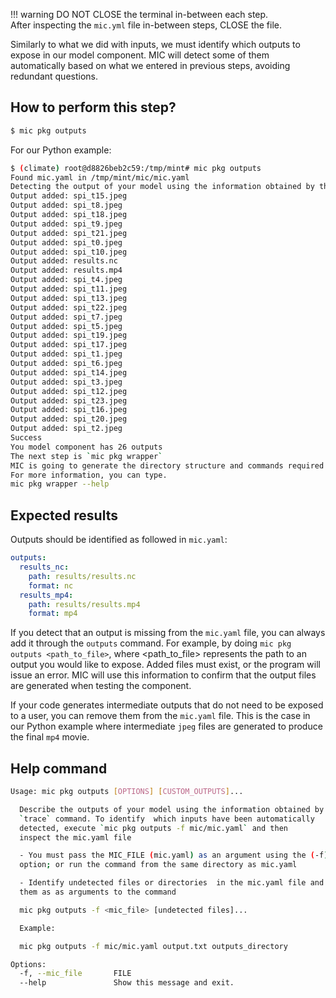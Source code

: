 !!! warning
    DO NOT CLOSE the terminal in-between each step.  
    After inspecting the `mic.yml` file in-between steps, CLOSE the file.

Similarly to what we did with inputs, we must identify which outputs to expose in our model component. MIC will detect some of them automatically based on what we entered in previous steps, avoiding redundant questions.

## How to perform this step?

```bash
$ mic pkg outputs
```
For our Python example:

```bash
$ (climate) root@d8826beb2c59:/tmp/mint# mic pkg outputs
Found mic.yaml in /tmp/mint/mic/mic.yaml
Detecting the output of your model using the information obtained by the `trace` command.
Output added: spi_t15.jpeg
Output added: spi_t8.jpeg
Output added: spi_t18.jpeg
Output added: spi_t9.jpeg
Output added: spi_t21.jpeg
Output added: spi_t0.jpeg
Output added: spi_t10.jpeg
Output added: results.nc
Output added: results.mp4
Output added: spi_t4.jpeg
Output added: spi_t11.jpeg
Output added: spi_t13.jpeg
Output added: spi_t22.jpeg
Output added: spi_t7.jpeg
Output added: spi_t5.jpeg
Output added: spi_t19.jpeg
Output added: spi_t17.jpeg
Output added: spi_t1.jpeg
Output added: spi_t6.jpeg
Output added: spi_t14.jpeg
Output added: spi_t3.jpeg
Output added: spi_t12.jpeg
Output added: spi_t23.jpeg
Output added: spi_t16.jpeg
Output added: spi_t20.jpeg
Output added: spi_t2.jpeg
Success
You model component has 26 outputs
The next step is `mic pkg wrapper`
MIC is going to generate the directory structure and commands required to run your model.
For more information, you can type.
mic pkg wrapper --help
```

## Expected results
Outputs should be identified as followed in `mic.yaml`:

```yaml
outputs:
  results_nc:
    path: results/results.nc
    format: nc
  results_mp4:
    path: results/results.mp4
    format: mp4
```

If you detect that an output is missing from the `mic.yaml` file, you can always add it through the `outputs` command. For example, by doing `mic pkg outputs <path_to_file>`, where <path_to_file> represents the path to an output you would like to expose. Added files must exist, or the program will issue an error. MIC will use this information to confirm that the output files are generated when testing the component.

If your code generates intermediate outputs that do not need to be exposed to a user, you can remove them from the `mic.yaml` file. This is the case in our Python example where intermediate `jpeg` files are generated to produce the final `mp4` movie.

## Help command

```bash
Usage: mic pkg outputs [OPTIONS] [CUSTOM_OUTPUTS]...

  Describe the outputs of your model using the information obtained by the
  `trace` command. To identify  which inputs have been automatically
  detected, execute `mic pkg outputs -f mic/mic.yaml` and then
  inspect the mic.yaml file

  - You must pass the MIC_FILE (mic.yaml) as an argument using the (-f)
  option; or run the command from the same directory as mic.yaml

  - Identify undetected files or directories  in the mic.yaml file and pass
  them as as arguments to the command

  mic pkg outputs -f <mic_file> [undetected files]...

  Example:

  mic pkg outputs -f mic/mic.yaml output.txt outputs_directory

Options:
  -f, --mic_file       FILE
  --help               Show this message and exit.
```
